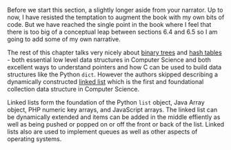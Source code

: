 Before we start this section, a slightly longer aside from your narrator.  Up to now, I have resisted the 
temptation to augment the book with my own bits of code.   But we have reached the single point in the book 
where I feel that there is too big of a conceptual leap between sections 6.4 and 6.5 so I am going to add
some of my own narrative.

The rest of this chapter talks very nicely about 
[binary trees](https://en.wikipedia.org/wiki/Binary_tree)
and 
[hash tables](https://en.wikipedia.org/wiki/Hash_table) - both essential low level data
structures in Computer Science and both excellent ways to understand pointers and how C can be used to
build data structures like the Python `dict`.  However the authors skipped describing a dynamically constructed
[linked list](https://en.wikipedia.org/wiki/Linked_list) which is the 
first and foundational collection data structure in Computer Science.

Linked lists form the foundation of the Python `list` object, Java Array object, PHP numeric key arrays,
and JavaScript arrays.   The linked list can be dynamically extended and items can be added in the middle
effiently as well as being pushed or popped on  or off the front or back of the list.  Linked lists also
are used to implement queues as well as other aspects of operating systems.
